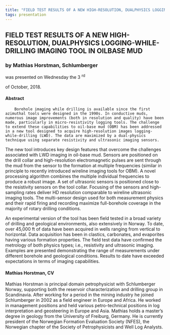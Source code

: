```yaml
---
title: "FIELD TEST RESULTS OF A NEW HIGH-RESOLUTION, DUALPHYSICS LOGGING-WHILE-DRILLING IMAGING TOOL IN OILBASE MUD (Mathias Horstman, Schlumberger)"
tags: presentation 
---
```



		
<h2>
FIELD TEST RESULTS OF A NEW HIGH-RESOLUTION, DUALPHYSICS LOGGING-WHILE-DRILLING IMAGING TOOL IN OILBASE MUD
</h2>

 



		
<h3>
by Mathias Horstman, Schlumberger
</h3>

 



 
<p>
was presented on Wednesday the 3
<sup>
rd
</sup>

 of October, 2018.
</p>

	

            

<h4>
Abstract
</h4>



      
<p>


        Borehole imaging while drilling is available since the first azimuthal tools were designed in the 1990s. In conductive muds, numerous image improvements (both in resolution and quality) have been made, particularly in micro-resistivity logging tools. The challenge to extend these capabilities to oil-base mud (OBM) has been addressed in a new tool designed to acquire high-resolution images logging-while-drilling (LWD). The data are maximized by a dual-physics technique using separate resistivity and ultrasonic imaging sensors.

</p>



      
<p>
The new tool introduces key design features that overcome the challenges associated with LWD imaging in oil-base mud. Sensors are positioned on the drill collar and high-resolution electromagnetic pulses are sent through the mud from the sensor to the formation at multiple frequencies (similar in principle to recently introduced wireline imaging tools for OBM). A novel processing algorithm combines the multiple individual frequencies to produce a robust image. A set of ultrasonic sensors is positioned close to the resistivity sensors on the tool collar. Focusing of the sensors and high-sampling rates deliver HD resolution comparable to wireline ultrasonic imaging tools. The multi-sensor design used for both measurement physics and their rapid firing and recording maximize full-borehole coverage in the majority of rotary drilling conditions.

</p>



      
<p>
An experimental version of the tool has been field tested in a broad variety of drilling and geological environments, also extensively in Norway. To date, over 45,000 ft of data have been acquired in wells ranging from vertical to horizontal. Data acquisition has been in clastics, carbonates, and evaporites having various formation properties. The field test data have confirmed the metrology of both physics types; i.e., resistivity and ultrasonic imaging. Examples are presented demonstrating the range of measurements under different borehole and geological conditions. Results to date have exceeded expectations in terms of imaging capabilities.

      

      
</p>



   

<h4>
Mathias Horstman, CV
</h4>



 
<p>
 Mathias Horstman is principal domain petrophysicist with Schlumberger Norway, supporting both the reservoir characterization and drilling group in Scandinavia. After working for a period in the mining industry he joined Schlumberger in 2002 as a field engineer in Europe and Africa. He worked in management positions and held various petro-technical positions in log interpretation and geosteering in Europe and Asia. Mathias holds a master’s degree in geology from the University of Freiburg, Germany. He is currently president of the Norwegian Formation Evaluation Society (NFES), the Norwegian chapter of the Society of Petrophysicists and Well Log Analysts.

 
</p>











